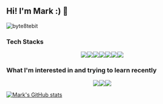 ## Hi! I'm Mark :) 👋

![byte8tebit](https://user-images.githubusercontent.com/46216456/115349164-77da0f80-a1ee-11eb-8b4b-698eaeb7db70.png)

### Tech Stacks

<p align="center">
  <img src="https://img.shields.io/badge/HTML5-E34F26?style=for-the-badge&logo=html5&logoColor=white"/><img src="https://img.shields.io/badge/CSS3-1572B6?style=for-the-badge&logo=css3&logoColor=white"/><img src="https://img.shields.io/badge/Javascript-F7DF1E?style=for-the-badge&logo=Javascript&logoColor=white"/><img src="https://img.shields.io/badge/typescript-3178C6?style=for-the-badge&logo=typescript&logoColor=white"/><img src="https://img.shields.io/badge/ReactJS-61DAFB?style=for-the-badge&logo=React&logoColor=blue"/><img src="https://img.shields.io/badge/redux-764ABC?style=for-the-badge&logo=redux&logoColor=white"/><img src="https://img.shields.io/badge/Angular8-DD0031?style=for-the-badge&logo=Angular&logoColor=white"/>
</p>

### What I'm interested in and trying to learn recently

<p align="center">
  <img src="https://img.shields.io/badge/Node.js-339933?style=for-the-badge&logo=Node.js&logoColor=white"/><img src="https://img.shields.io/badge/AmazonAWS-232F3E?style=for-the-badge&logo=aws&logoColor=white"/><img src="https://img.shields.io/badge/python-3776AB?style=for-the-badge&logo=python&logoColor=white"/>
</P>

[![Mark's GitHub stats](https://github-readme-stats.vercel.app/api?username=mark-yoo&show_icons=true&theme=dracula&hide=contribs&include_all_commits=true)](https://github.com/mark-yoo/github-readme-stats)

<!--
**Mark-Yoo/Mark-Yoo** is a ✨ _special_ ✨ repository because its `README.md` (this file) appears on your GitHub profile.

Here are some ideas to get you started:

- 🔭 I’m currently working on ...
- 🌱 I’m currently learning ...
- 👯 I’m looking to collaborate on ...
- 🤔 I’m looking for help with ...
- 💬 Ask me about ...
- 📫 How to reach me: ...
- 😄 Pronouns: ...
- ⚡ Fun fact: ...
  -->
